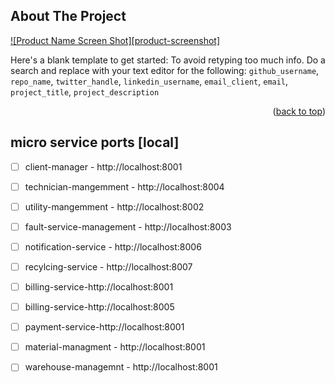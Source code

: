 <!-- ABOUT THE PROJECT -->
## About The Project

[![Product Name Screen Shot][product-screenshot]](https://example.com)

Here's a blank template to get started: To avoid retyping too much info. Do a search and replace with your text editor for the following: `github_username`, `repo_name`, `twitter_handle`, `linkedin_username`, `email_client`, `email`, `project_title`, `project_description`

<p align="right">(<a href="#readme-top">back to top</a>)</p>

## micro service ports [local]

- [ ] client-manager - http://localhost:8001
- [ ] technician-mangemment - http://localhost:8004
- [ ] utility-mangemment - http://localhost:8002

- [ ] fault-service-management - http://localhost:8003
- [ ] notification-service - http://localhost:8006

- [ ] recylcing-service - http://localhost:8007
- [ ] billing-service-http://localhost:8001
- [ ] billing-service-http://localhost:8005

- [ ] payment-service-http://localhost:8001
- [ ] material-managment - http://localhost:8001
- [ ] warehouse-managemnt - http://localhost:8001


